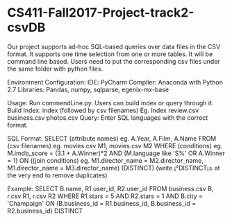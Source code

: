 # CS411-Fall2017-Project-track2-csvDB

Our project supports ad-hoc SQL-based queries over data files in the CSV format. It supports one time selection from one or more tables. It will be command line based. Users need to put the corresponding csv files under the same folder with python files. 

Environment Configuration:
IDE: PyCharm
Compiler: Anaconda with Python 2.7
Libraries: Pandas, numpy, sqlparse, egenix-mx-base

Usage: 
Run commendLine.py. Users can build index or query through it.
Build Index: index (followed by csv filenames)
Eg. Index review.csv business.csv photos.csv
Query:
Enter SQL languages with the correct format.


SQL Format: 
SELECT 
		(attribute names) eg. A.Year, A.Film, A.Name
FROM 
		(csv filenames) eg. movies.csv M1, movies.csv M2
WHERE
(conditions) eg. M.imdb_score = (3.1 + A.Winner)*2 AND (M.language like 'S%' OR A.Winner = 1)
ON
((join conditions) eg. M1.director_name = M2.director_name, M1.director_name = M3.director_name)
(DISTINCT)
(write ¡°DISTINCT¡± at the very end to remove duplicates)

Example:
SELECT B.name, R1.user_id, R2.user_id FROM business.csv B, r.csv R1, r.csv R2 WHERE R1.stars = 5 AND R2.stars = 1 AND B.city = 'Champaign' ON (B.business_id = R1.business_id, B.business_id = R2.business_id) DISTINCT

